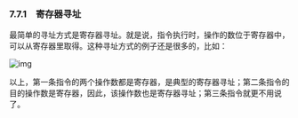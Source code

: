 ### 7.7.1　寄存器寻址

最简单的寻址方式是寄存器寻址。就是说，指令执行时，操作的数位于寄存器中，可以从寄存器里取得。这种寻址方式的例子还是很多的，比如：

![img](../0-Assets/Epubook/x86汇编语言从实模式到保护模式_李忠_等_Z_Library/images/00223.jpeg)

以上，第一条指令的两个操作数都是寄存器，是典型的寄存器寻址；第二条指令的目的操作数是寄存器，因此，该操作数也是寄存器寻址；第三条指令就更不用说了。